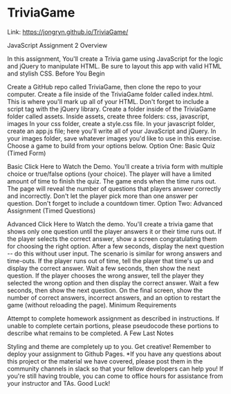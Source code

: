 # TriviaGame

Link: https://jongryn.github.io/TriviaGame/

JavaScript Assignment 2 Overview

In this assignment, You'll create a Trivia game using JavaScript for the logic and jQuery to manipulate HTML. Be sure to layout this app with valid HTML and stylish CSS. Before You Begin

Create a GitHub repo called TriviaGame, then clone the repo to your computer. Create a file inside of the TriviaGame folder called index.html. This is where you'll mark up all of your HTML. Don't forget to include a script tag with the jQuery library. Create a folder inside of the TriviaGame folder called assets. Inside assets, create three folders: css, javascript, images In your css folder, create a style.css file. In your javascript folder, create an app.js file; here you'll write all of your JavaScript and jQuery. In your images folder, save whatever images you'd like to use in this exercise. Choose a game to build from your options below. Option One: Basic Quiz (Timed Form)

Basic Click Here to Watch the Demo. You'll create a trivia form with multiple choice or true/false options (your choice). The player will have a limited amount of time to finish the quiz. The game ends when the time runs out. The page will reveal the number of questions that players answer correctly and incorrectly. Don't let the player pick more than one answer per question. Don't forget to include a countdown timer. Option Two: Advanced Assignment (Timed Questions)

Advanced Click Here to Watch the demo. You'll create a trivia game that shows only one question until the player answers it or their time runs out. If the player selects the correct answer, show a screen congratulating them for choosing the right option. After a few seconds, display the next question -- do this without user input. The scenario is similar for wrong answers and time-outs. If the player runs out of time, tell the player that time's up and display the correct answer. Wait a few seconds, then show the next question. If the player chooses the wrong answer, tell the player they selected the wrong option and then display the correct answer. Wait a few seconds, then show the next question. On the final screen, show the number of correct answers, incorrect answers, and an option to restart the game (without reloading the page). Minimum Requirements

Attempt to complete homework assignment as described in instructions. If unable to complete certain portions, please pseudocode these portions to describe what remains to be completed. A Few Last Notes

Styling and theme are completely up to you. Get creative! Remember to deploy your assignment to Github Pages. *If you have any questions about this project or the material we have covered, please post them in the community channels in slack so that your fellow developers can help you! If you're still having trouble, you can come to office hours for assistance from your instructor and TAs. Good Luck!
